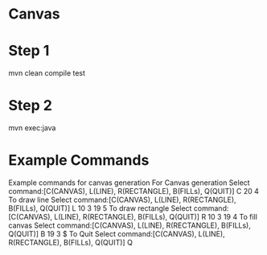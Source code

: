 # Canvas

# Step 1
mvn clean compile test

# Step 2
mvn exec:java

# Example Commands
Example commands for canvas generation
For Canvas generation
Select command:[C(CANVAS), L(LINE), R(RECTANGLE), B(FILLs), Q(QUIT)]
C 20 4
To draw line
Select command:[C(CANVAS), L(LINE), R(RECTANGLE), B(FILLs), Q(QUIT)]
L 10 3 19 5
To draw rectangle
Select command:[C(CANVAS), L(LINE), R(RECTANGLE), B(FILLs), Q(QUIT)]
R 10 3 19 4
To fill canvas
Select command:[C(CANVAS), L(LINE), R(RECTANGLE), B(FILLs), Q(QUIT)]
B 19 3 $
To Quit
Select command:[C(CANVAS), L(LINE), R(RECTANGLE), B(FILLs), Q(QUIT)]
Q
